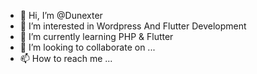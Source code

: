 - 👋 Hi, I’m @Dunexter
- 👀 I’m interested in Wordpress And Flutter Development
- 🌱 I’m currently learning PHP & Flutter
- 💞️ I’m looking to collaborate on ...
- 📫 How to reach me ...

<!---
Dunexter/Dunexter is a ✨ special ✨ repository because its `README.md` (this file) appears on your GitHub profile.
You can click the Preview link to take a look at your changes.
--->
